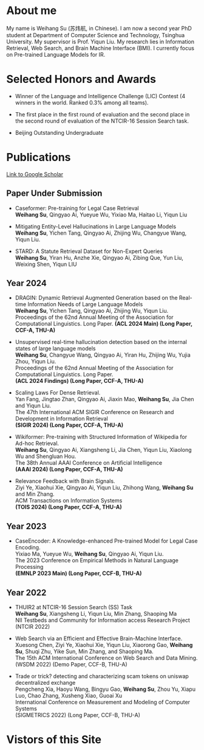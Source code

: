 # About me

My name is Weihang Su (苏炜航, in Chinese). I am now a second year PhD student at Department of Computer Science and Technology, Tsinghua University. My supervisor is Prof. Yiqun Liu.
My research lies in Information Retrieval, Web Search, and Brain Machine Interface (BMI). I currently focus on Pre-trained Language Models for IR.



# Selected Honors and Awards
- Winner of the Language and Intelligence Challenge (LIC) Contest (4 winners in the world. Ranked 0.3% among all teams). 

- The first place in the first round of evaluation and the second place in the second round of evaluation of the NTCIR-16 Session Search task.

- Beijing Outstanding Undergraduate 

  



# Publications

[Link to Google Scholar](https://scholar.google.com.hk/citations?hl=zh-CN&user=xEJc8cgAAAAJ)<br/>



## **Paper Under Submission**

- Caseformer: Pre-training for Legal Case Retrieval <br/> **Weihang Su**, Qingyao Ai, Yueyue Wu, Yixiao Ma, Haitao Li, Yiqun Liu

   

- Mitigating Entity-Level Hallucinations in Large Language Models<br/>**Weihang Su**, Yichen Tang, Qingyao Ai, Zhijing Wu, Changyue Wang, Yiqun Liu. 

  

- STARD: A Statute Retrieval Dataset for Non-Expert Queries<br/>**Weihang Su**, Yiran Hu, Anzhe Xie, Qingyao Ai, Zibing Que, Yun Liu, Weixing Shen, Yiqun LIU

 

 

## **Year 2024**

- DRAGIN: Dynamic Retrieval Augmented Generation based on the Real-time Information Needs of Large Language Models<br/>**Weihang Su**, Yichen Tang, Qingyao Ai, Zhijing Wu, Yiqun Liu. <br/>Proceedings of the 62nd Annual Meeting of the Association for Computational Linguistics. Long Paper. **(ACL 2024 Main) (Long Paper, CCF-A, THU-A)**

 

- Unsupervised real-time hallucination detection based on the internal states of large language models<br/>**Weihang Su**, Changyue Wang, Qingyao Ai, Yiran Hu, Zhijing Wu, Yujia Zhou, Yiqun Liu. <br/>Proceedings of the 62nd Annual Meeting of the Association for Computational Linguistics. Long Paper. <br/>**(ACL 2024 Findings) (Long Paper, CCF-A, THU-A)**

 

- Scaling Laws For Dense Retrieval. <br/>Yan Fang, Jingtao Zhan, Qingyao Ai, Jiaxin Mao, **Weihang Su**, Jia Chen and Yiqun Liu. <br/>The 47th International ACM SIGIR Conference on Research and Development in Information Retrieval<br/>**(SIGIR 2024) (Long Paper, CCF-A, THU-A)**

 

- Wikiformer: Pre-training with Structured Information of Wikipedia for Ad-hoc Retrieval. <br/>**Weihang Su**, Qingyao Ai, Xiangsheng Li, Jia Chen, Yiqun Liu, Xiaolong Wu and Shengluan Hou. <br/>The 38th Annual AAAI Conference on Artificial Intelligence <br/>**(AAAI 2024) (Long Paper, CCF-A, THU-A)**

 

- Relevance Feedback with Brain Signals. <br/>Ziyi Ye, Xiaohui Xie, Qingyao Ai, Yiqun Liu, Zhihong Wang, **Weihang Su** and Min Zhang.<br/>ACM Transactions on Information Systems<br/>**(TOIS 2024) (Long Paper, CCF-A, THU-A)**

 

 

## **Year 2023**

- CaseEncoder: A Knowledge-enhanced Pre-trained Model for Legal Case Encoding. <br/>Yixiao Ma, Yueyue Wu, **Weihang Su**, Qingyao Ai, Yiqun Liu. <br/>The 2023 Conference on Empirical Methods in Natural Language Processing <br/>**(EMNLP 2023 Main) (Long Paper, CCF-B, THU-A)**

 

## **Year 2022**

- THUIR2 at NTCIR-16 Session Search (SS) Task<br/>**Weihang Su**, Xiangsheng Li, Yiqun Liu, Min Zhang, Shaoping Ma<br/>NII Testbeds and Community for Information access Research Project <br/>(NTCIR 2022)

 

- Web Search via an Efficient and Effective Brain-Machine Interface. <br/>Xuesong Chen, Ziyi Ye, Xiaohui Xie, Yiqun Liu, Xiaorong Gao, **Weihang Su**, Shuqi Zhu, Yike Sun, Min Zhang, and Shaoping Ma. <br/>The 15th ACM International Conference on Web Search and Data Mining. <br/>(WSDM 2022) (Demo Paper, CCF-B, THU-A)

 

- Trade or trick? detecting and characterizing scam tokens on uniswap decentralized exchange<br/>Pengcheng Xia, Haoyu Wang, Bingyu Gao, **Weihang Su**, Zhou Yu, Xiapu Luo, Chao Zhang, Xusheng Xiao, Guoai Xu<br/>International Conference on Measurement and Modeling of Computer Systems<br/>(SIGMETRICS 2022) (Long Paper, CCF-B, THU-A)









# Vistors of this Site
<script type="text/javascript" id="clustrmaps" src="//clustrmaps.com/map_v2.js?d=GSlcQ6thoCo-X_uF8cQHnLjSZ5jzHTVAmn7ERchT880&cl=ffffff&w=a"></script>
